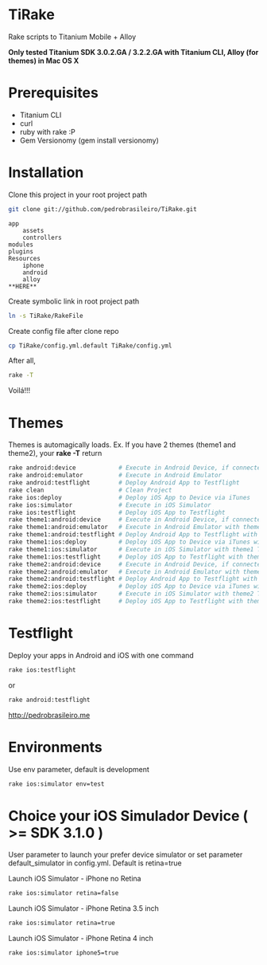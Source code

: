 TiRake
======

Rake scripts to Titanium Mobile + Alloy

**Only tested Titanium SDK 3.0.2.GA / 3.2.2.GA with Titanium CLI, Alloy (for themes) in Mac OS X**

Prerequisites
===============

- Titanium CLI
- curl
- ruby with rake :P
- Gem Versionomy (gem install versionomy)


Installation
============

Clone this project in your root project path
```bash
git clone git://github.com/pedrobrasileiro/TiRake.git
```

    app
        assets
        controllers
    modules
    plugins
    Resources
        iphone
        android
        alloy
    **HERE**

Create symbolic link in root project path
```bash
ln -s TiRake/RakeFile
```

Create config file after clone repo
```bash
cp TiRake/config.yml.default TiRake/config.yml
```

After all, 
```bash
rake -T 
```
Voilá!!!


Themes
==========

Themes is automagically loads. Ex. If you have 2 themes (theme1 and theme2), your **rake -T** return
```bash
rake android:device            # Execute in Android Device, if connected
rake android:emulator          # Execute in Android Emulator
rake android:testflight        # Deploy Android App to Testflight
rake clean                     # Clean Project
rake ios:deploy                # Deploy iOS App to Device via iTunes
rake ios:simulator             # Execute in iOS Simulator
rake ios:testflight            # Deploy iOS App to Testflight
rake theme1:android:device     # Execute in Android Device, if connected, with theme1 Theme
rake theme1:android:emulator   # Execute in Android Emulator with theme1 Theme
rake theme1:android:testflight # Deploy Android App to Testflight with theme1 Theme
rake theme1:ios:deploy         # Deploy iOS App to Device via iTunes with theme1 Theme
rake theme1:ios:simulator      # Execute in iOS Simulator with theme1 Theme
rake theme1:ios:testflight     # Deploy iOS App to Testflight with theme1 Theme
rake theme2:android:device     # Execute in Android Device, if connected, with theme2 Theme
rake theme2:android:emulator   # Execute in Android Emulator with theme2 Theme
rake theme2:android:testflight # Deploy Android App to Testflight with theme2 Theme
rake theme2:ios:deploy         # Deploy iOS App to Device via iTunes with theme2 Theme
rake theme2:ios:simulator      # Execute in iOS Simulator with theme2 Theme
rake theme2:ios:testflight     # Deploy iOS App to Testflight with theme2 Theme
```

Testflight
============

Deploy your apps in Android and iOS with one command

```bash
rake ios:testflight
```
or
```bash
rake android:testflight
```

http://pedrobrasileiro.me

Environments
==============

Use env parameter, default is development
```bash
rake ios:simulator env=test
```

Choice your iOS Simulador Device ( >= SDK 3.1.0 )
===================================================

User parameter to launch your prefer device simulator or set parameter default_simulator in config.yml. Default is retina=true

Launch iOS Simulator - iPhone no Retina
```bash
rake ios:simulator retina=false
```

Launch iOS Simulator - iPhone Retina 3.5 inch
```bash
rake ios:simulator retina=true
```

Launch iOS Simulator - iPhone Retina 4 inch
```bash
rake ios:simulator iphone5=true
```

